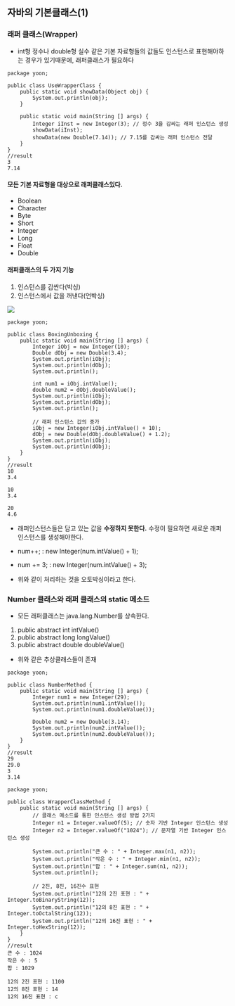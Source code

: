 ## 자바의 기본클래스(1)

### 래퍼 클래스(Wrapper)

- int형 정수나 double형 실수 같은 기본 자료형들의 값들도 인스턴스로 표현해야하는 경우가 있기때문에, 래퍼클래스가 필요하다


```
package yoon;

public class UseWrapperClass {
    public static void showData(Object obj) {
        System.out.println(obj);
    }

    public static void main(String [] args) {
        Integer iInst = new Integer(3); // 정수 3을 감싸는 래퍼 인스턴스 생성
        showData(iInst);
        showData(new Double(7.14)); // 7.15를 감싸는 래퍼 인스턴스 전달
    }
}
//result
3
7.14
```
#### 모든 기본 자료형을 대상으로 래퍼클래스있다.

- Boolean
- Character
- Byte
- Short
- Integer
- Long
- Float
- Double

#### 래퍼클래스의 두 가지 기능

1. 인스턴스를 감싼다(박싱)
2. 인스턴스에서 값을 꺼낸다(언박싱)

![](/Users/jaeyeonkim/Downloads/wrapper1.jpeg)

```
package yoon;

public class BoxingUnboxing {
    public static void main(String [] args) {
        Integer iObj = new Integer(10);
        Double dObj = new Double(3.4);
        System.out.println(iObj);
        System.out.println(dObj);
        System.out.println();

        int num1 = iObj.intValue();
        double num2 = dObj.doubleValue();
        System.out.println(iObj);
        System.out.println(dObj);
        System.out.println();

        // 래퍼 인스턴스 값의 증가
        iObj = new Integer(iObj.intValue() + 10);
        dObj = new Double(dObj.doubleValue() + 1.2);
        System.out.println(iObj);
        System.out.println(dObj);
    }
}
//result
10
3.4

10
3.4

20
4.6
```

- 래퍼인스턴스들은 담고 있는 값을 **수정하지 못한다.** 수정이 필요하면 새로운 래퍼 인스턴스를 생성해야한다.

- num++; : new Integer(num.intValue() + 1);
- num += 3; : new Integer(num.intValue() + 3);
- 위와 같이 처리하는 것을 오토박싱이라고 한다.

### Number 클래스와 래퍼 클래스의 static 메소드

- 모든 래퍼클래스는 java.lang.Number를 상속한다.

1. public abstract int intValue()
2. public abstract long longValue()
3. public abstract double doubleValue()

- 위와 같은 추상클래스들이 존재

```
package yoon;

public class NumberMethod {
    public static void main(String [] args) {
        Integer num1 = new Integer(29);
        System.out.println(num1.intValue());
        System.out.println(num1.doubleValue());

        Double num2 = new Double(3.14);
        System.out.println(num2.intValue());
        System.out.println(num2.doubleValue());
    }
}
//result
29
29.0
3
3.14
```

```
package yoon;

public class WrapperClassMethod {
    public static void main(String [] args) {
        // 클래스 메소드를 통한 인스턴스 생성 방법 2가지
        Integer n1 = Integer.valueOf(5); // 숫자 기반 Integer 인스턴스 생성
        Integer n2 = Integer.valueOf("1024"); // 문자열 기반 Integer 인스턴스 생성

        System.out.println("큰 수 : " + Integer.max(n1, n2));
        System.out.println("작은 수 : " + Integer.min(n1, n2));
        System.out.println("합 : " + Integer.sum(n1, n2));
        System.out.println();

        // 2진, 8진, 16진수 표현
        System.out.println("12의 2진 표현 : " + Integer.toBinaryString(12));
        System.out.println("12의 8진 표현 : " + Integer.toOctalString(12));
        System.out.println("12의 16진 표현 : " + Integer.toHexString(12));
    }
}
//result
큰 수 : 1024
작은 수 : 5
합 : 1029

12의 2진 표현 : 1100
12의 8진 표현 : 14
12의 16진 표현 : c
```